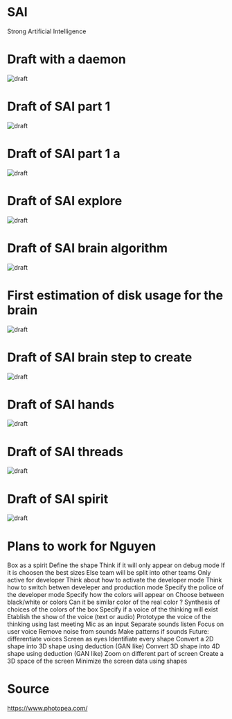 # SAI
Strong Artificial Intelligence

# Draft with a daemon

![draft](https://github.com/jnguyen1192/SAI/blob/master/data/Projet%20SAI.png)

# Draft of SAI part 1
![draft](https://github.com/jnguyen1192/SAI/blob/master/data/main_idea_part_1.jpg)

# Draft of SAI part 1 a
![draft](https://github.com/jnguyen1192/SAI/blob/master/data/main_idea_part_1_a_strategies.jpg)

# Draft of SAI explore
![draft](https://github.com/jnguyen1192/SAI/blob/master/data/sai_explore.jpg)

# Draft of SAI brain algorithm
![draft](https://github.com/jnguyen1192/SAI/blob/master/data/sai_brain.jpg)

# First estimation of disk usage for the brain
![draft](https://github.com/jnguyen1192/SAI/blob/master/data/sai_brain_first_estimation_of_disk_usage.jpg)

# Draft of SAI brain step to create
![draft](https://github.com/jnguyen1192/SAI/blob/master/data/sai_brain_step_to_create.jpg)

# Draft of SAI hands
![draft](https://github.com/jnguyen1192/SAI/blob/master/data/sai_hands.jpg)

# Draft of SAI threads
![draft](https://github.com/jnguyen1192/SAI/blob/master/data/sai_threads.jpg)

# Draft of SAI spirit
![draft](https://github.com/jnguyen1192/SAI/blob/master/data/sai_spirit.jpg)

# Plans to work for Nguyen
Box as a spirit
    Define the shape
        Think if it will only appear on debug mode
        If it is choosen the best sizes
        Else team will be split into other teams
    Only active for developer
        Think about how to activate the developer mode
        Think how to switch betwen develeper and production mode
        Specify the police of the developer mode
    Specify how the colors will appear on
        Choose between black/white or colors
        Can it be similar color of the real color ?
        Synthesis of choices of the colors of the box
    Specify if a voice of the thinking will exist
        Etablish the show of the voice (text or audio)
        Prototype the voice of the thinking using last meeting
Mic as an input
    Separate sounds listen
    Focus on user voice
    Remove noise from sounds
    Make patterns if sounds
    Future: differentiate voices
Screen as eyes
    Identifiate every shape
    Convert a 2D shape into 3D shape using deduction (GAN like)
    Convert 3D shape into 4D shape using deduction (GAN like)
    Zoom on different part of screen
    Create a 3D space of the screen
    Minimize the screen data using shapes
    


# Source

https://www.photopea.com/



